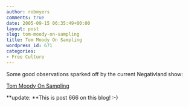 ```yaml
---
author: robmyers
comments: true
date: 2005-09-15 06:35:49+00:00
layout: post
slug: tom-moody-on-sampling
title: Tom Moody On Sampling
wordpress_id: 671
categories:
- Free Culture
---
```


Some good observations sparked off by the current Negativland show:  
  
[Tom Moody On Sampling](http://www.digitalmediatree.com/tommoody/?33059)  
  
**update: **This is post 666 on this blog! :-)  


